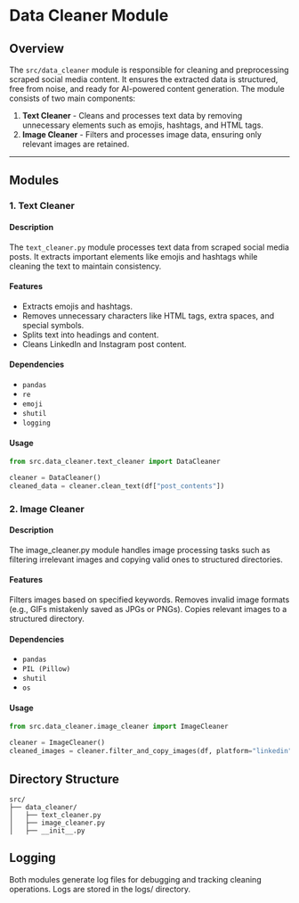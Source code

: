 # Data Cleaner Module

## Overview
The `src/data_cleaner` module is responsible for cleaning and preprocessing scraped social media content. It ensures the extracted data is structured, free from noise, and ready for AI-powered content generation. The module consists of two main components:

1. **Text Cleaner** - Cleans and processes text data by removing unnecessary elements such as emojis, hashtags, and HTML tags.
2. **Image Cleaner** - Filters and processes image data, ensuring only relevant images are retained.

---

## Modules

### 1. Text Cleaner
#### Description
The `text_cleaner.py` module processes text data from scraped social media posts. It extracts important elements like emojis and hashtags while cleaning the text to maintain consistency.

#### Features
- Extracts emojis and hashtags.
- Removes unnecessary characters like HTML tags, extra spaces, and special symbols.
- Splits text into headings and content.
- Cleans LinkedIn and Instagram post content.

#### Dependencies
- `pandas`
- `re`
- `emoji`
- `shutil`
- `logging`

#### Usage
```python
from src.data_cleaner.text_cleaner import DataCleaner

cleaner = DataCleaner()
cleaned_data = cleaner.clean_text(df["post_contents"])
```

### 2. Image Cleaner
#### Description
The image_cleaner.py module handles image processing tasks such as filtering irrelevant images and copying valid ones to structured directories.

#### Features
Filters images based on specified keywords.
Removes invalid image formats (e.g., GIFs mistakenly saved as JPGs or PNGs).
Copies relevant images to a structured directory.

#### Dependencies
- `pandas`
- `PIL (Pillow)`
- `shutil`
- `os`

#### Usage
```python
from src.data_cleaner.image_cleaner import ImageCleaner

cleaner = ImageCleaner()
cleaned_images = cleaner.filter_and_copy_images(df, platform="linkedin")
```

## Directory Structure
```plaintext
src/
├── data_cleaner/
│   ├── text_cleaner.py
│   ├── image_cleaner.py
│   ├── __init__.py
```

## Logging
Both modules generate log files for debugging and tracking cleaning operations. Logs are stored in the logs/ directory.
